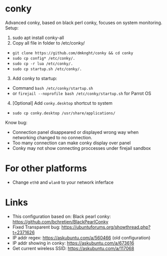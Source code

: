 # conky
Advanced conky, based on black perl conky, focuses on system monitoring.
Setup:
1. sudo apt install conky-all
2. Copy all file in folder to /etc/conky/
- `git clone https://github.com/dmknght/conky && cd conky`
- `sudo cp config* /etc/conky/.`
- `sudo cp -r lua /etc/conky/.`
- `sudo cp startup.sh /etc/conky/.`
3. Add conky to startup:
- Command `bash /etc/conky/startup.sh`
- or `firejail --noprofile bash /etc/conky/startup.sh` for Parrot OS
4. [Optional] Add `conky.desktop` shortcut to system
- `sudo cp conky.desktop /usr/share/applications/`

Know bug:
- Connection panel disappeared or displayed wrong way when networking changed to no connection.
- Too many connection can make conky display over panel
- Conky may not show connecting proccesses under firejail sandbox

# For other platforms
- Change `eth0` and `wlan0` to your network inferface

# Links
- This configuration based on: Black pearl conky: https://github.com/bchretien/BlackPearlConky
- Fixed Transparent bug: https://ubuntuforums.org/showthread.php?t=2371626
- IP addr regex: https://askubuntu.com/a/560466 (old configuration)
- IP addr showing in conky: https://askubuntu.com/a/673616
- Get current wireless SSID: https://askubuntu.com/a/117068
